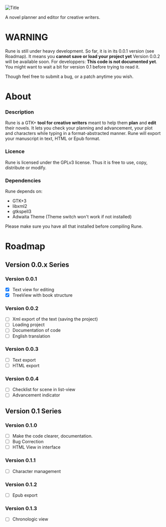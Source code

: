 ![Title](https://raw.github.com/tiesselune/Rune/development/images/Title.png)



A novel planner and editor for creative writers.

# WARNING

Rune is still under heavy development. So far, it is in its 0.0.1 version (see Roadmap). It means you **cannot save or load your project yet** Version 0.0.2 will  be available soon.
For developpers: **This code is not documented yet**. You might want to wait a bit for version 0.1 before trying to read it.

Though feel free to submit a bug, or a patch anytime you wish.

# About

### Description
Rune is a GTK+ **tool for creative writers** meant to help them **plan** and **edit** their novels. 
It lets you check your planning and advancement, your plot and characters while typing in a format-abstracted manner. Rune will export your manuscript in text, HTML or Epub format.

### Licence
Rune is licensed under the GPLv3 license. Thus it is free to use, copy, distribute or modify.

### Dependencies

Rune depends on: 
* GTK+3
* libxml2
* gtkspell3
* Adwaita Theme (Theme switch won't work if not installed)

Please make sure you have all that installed before compiling Rune.

# Roadmap

## Version 0.0.x Series

### Version 0.0.1
- [x] Text view for editing
- [x] TreeView with book structure
    
### Version 0.0.2
- [ ] Xml export of the text (saving the project)
- [ ] Loading project
- [ ] Documentation of code
- [ ] English translation

### Version 0.0.3
- [ ] Text export
- [ ] HTML export

### Version 0.0.4
- [ ] Checklist for scene in list-view
- [ ] Advancement indicator

## Version 0.1 Series

### Version 0.1.0
- [ ] Make the code clearer, documentation.
- [ ] Bug Correction
- [ ] HTML View in interface

### Version 0.1.1
- [ ] Character management

### Version 0.1.2
- [ ] Epub export

### Version 0.1.3
- [ ] Chronologic view 
